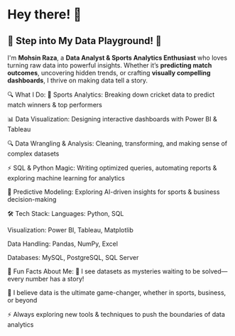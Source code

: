 # Hey there! 👋

## ****🚀 Step into My Data Playground! 🎯****


I'm **Mohsin Raza**, a **Data Analyst & Sports Analytics Enthusiast** who loves turning raw data into powerful insights. Whether it’s **predicting match outcomes**, uncovering hidden trends, or crafting **visually compelling dashboards**, I thrive on making data tell a story.

🔍 What I Do:
🏏 Sports Analytics: Breaking down cricket data to predict match winners & top performers

📊 Data Visualization: Designing interactive dashboards with Power BI & Tableau

🔍 Data Wrangling & Analysis: Cleaning, transforming, and making sense of complex datasets

⚡ SQL & Python Magic: Writing optimized queries, automating reports & exploring machine learning for analytics

🤖 Predictive Modeling: Exploring AI-driven insights for sports & business decision-making

🛠 Tech Stack:
Languages: Python, SQL

Visualization: Power BI, Tableau, Matplotlib

Data Handling: Pandas, NumPy, Excel

Databases: MySQL, PostgreSQL, SQL Server

🚀 Fun Facts About Me:
🔎 I see datasets as mysteries waiting to be solved—every number has a story!

📖 I believe data is the ultimate game-changer, whether in sports, business, or beyond

⚡ Always exploring new tools & techniques to push the boundaries of data analytics
